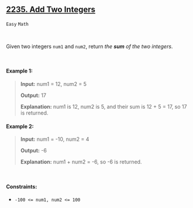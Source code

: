 ## [2235. Add Two Integers](https://leetcode.com/problems/add-two-integers)

<code>Easy</code> <code>Math</code>

<br>

Given two integers <code>num1</code> and <code>num2</code>, return *the __sum__ of the two integers*.

<br>

#### Example 1:

> __Input:__ num1 = 12, num2 = 5
> 
> __Output:__ 17
> 
> __Explanation:__ num1 is 12, num2 is 5, and their sum is 12 + 5 = 17, so 17 is returned.  

#### Example 2:

> __Input:__ num1 = -10, num2 = 4
> 
> __Output:__ -6
> 
> __Explanation:__ num1 + num2 = -6, so -6 is returned.  

<br>

#### Constraints:

- <code>-100 <= num1, num2 <= 100</code>
